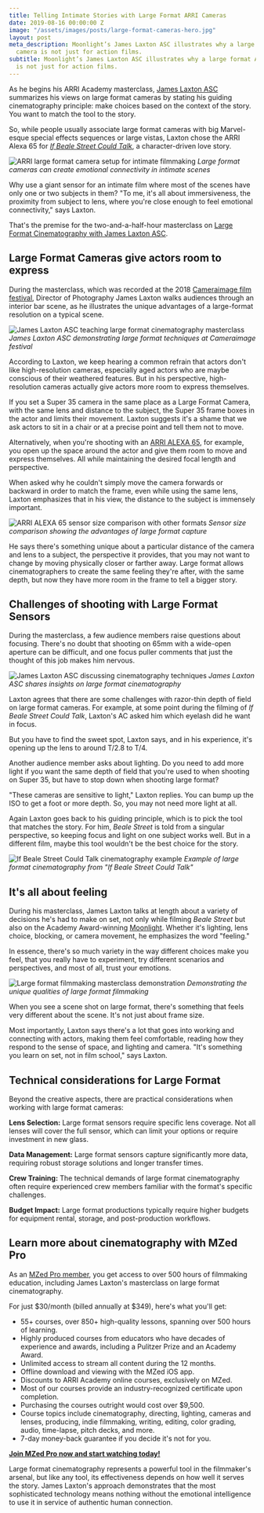 ```yaml
---
title: Telling Intimate Stories with Large Format ARRI Cameras
date: 2019-08-16 00:00:00 Z
image: "/assets/images/posts/large-format-cameras-hero.jpg"
layout: post
meta_description: Moonlight’s James Laxton ASC illustrates why a large format ARRI
  camera is not just for action films.
subtitle: Moonlight’s James Laxton ASC illustrates why a large format ARRI camera
  is not just for action films.
---
```


As he begins his ARRI Academy masterclass, [James Laxton ASC](https://en.wikipedia.org/wiki/James_Laxton) summarizes his views on large format cameras by stating his guiding cinematography principle: make choices based on the context of the story. You want to match the tool to the story.

So, while people usually associate large format cameras with big Marvel-esque special effects sequences or large vistas, Laxton chose the ARRI Alexa 65 for [*If Beale Street Could Talk*](https://www.imdb.com/title/tt7125860/), a character-driven love story.

![ARRI large format camera setup for intimate filmmaking](/assets/images/posts/large-format-cameras-arri-setup.jpg)
*Large format cameras can create emotional connectivity in intimate scenes*

Why use a giant sensor for an intimate film where most of the scenes have only one or two subjects in them? "To me, it's all about immersiveness, the proximity from subject to lens, where you're close enough to feel emotional connectivity," says Laxton.

That's the premise for the two-and-a-half-hour masterclass on [Large Format Cinematography with James Laxton ASC](https://www.mzed.com/courses/large-format-cinematography-with-james-laxton-asc).

## Large Format Cameras give actors room to express

During the masterclass, which was recorded at the 2018 [Cameraimage film festival](https://camerimage.pl/en/), Director of Photography James Laxton walks audiences through an interior bar scene, as he illustrates the unique advantages of a large-format resolution on a typical scene.

![James Laxton ASC teaching large format cinematography masterclass](/assets/images/posts/large-format-cameras-masterclass.jpg)
*James Laxton ASC demonstrating large format techniques at Cameraimage festival*

According to Laxton, we keep hearing a common refrain that actors don't like high-resolution cameras, especially aged actors who are maybe conscious of their weathered features. But in his perspective, high-resolution cameras actually give actors more room to express themselves.

If you set a Super 35 camera in the same place as a Large Format Camera, with the same lens and distance to the subject, the Super 35 frame boxes in the actor and limits their movement. Laxton suggests it's a shame that we ask actors to sit in a chair or at a precise point and tell them not to move.

Alternatively, when you're shooting with an [ARRI ALEXA 65](https://arrirentalgroup.com/alexa65/), for example, you open up the space around the actor and give them room to move and express themselves. All while maintaining the desired focal length and perspective.

When asked why he couldn't simply move the camera forwards or backward in order to match the frame, even while using the same lens, Laxton emphasizes that in his view, the distance to the subject is immensely important.

![ARRI ALEXA 65 sensor size comparison with other formats](/assets/images/posts/large-format-cameras-sensor-comparison.png)
*Sensor size comparison showing the advantages of large format capture*

He says there's something unique about a particular distance of the camera and lens to a subject, the perspective it provides, that you may not want to change by moving physically closer or farther away. Large format allows cinematographers to create the same feeling they're after, with the same depth, but now they have more room in the frame to tell a bigger story.

## Challenges of shooting with Large Format Sensors

During the masterclass, a few audience members raise questions about focusing. There's no doubt that shooting on 65mm with a wide-open aperture can be difficult, and one focus puller comments that just the thought of this job makes him nervous.

![James Laxton ASC discussing cinematography techniques](/assets/images/posts/large-format-cameras-james-laxton.jpg)
*James Laxton ASC shares insights on large format cinematography*

Laxton agrees that there are some challenges with razor-thin depth of field on large format cameras. For example, at some point during the filming of *If Beale Street Could Talk*, Laxton's AC asked him which eyelash did he want in focus.

But you have to find the sweet spot, Laxton says, and in his experience, it's opening up the lens to around T/2.8 to T/4.

Another audience member asks about lighting. Do you need to add more light if you want the same depth of field that you're used to when shooting on Super 35, but have to stop down when shooting large format?

"These cameras are sensitive to light," Laxton replies. You can bump up the ISO to get a foot or more depth. So, you may not need more light at all.

Again Laxton goes back to his guiding principle, which is to pick the tool that matches the story. For him, *Beale Street* is told from a singular perspective, so keeping focus and light on one subject works well. But in a different film, maybe this tool wouldn't be the best choice for the story.

![If Beale Street Could Talk cinematography example](/assets/images/posts/large-format-cameras-beale-street.jpg)
*Example of large format cinematography from "If Beale Street Could Talk"*

## It's all about feeling

During his masterclass, James Laxton talks at length about a variety of decisions he's had to make on set, not only while filming *Beale Street* but also on the Academy Award-winning [Moonlight](https://en.wikipedia.org/wiki/Moonlight_(2016_film)). Whether it's lighting, lens choice, blocking, or camera movement, he emphasizes the word "feeling."

In essence, there's so much variety in the way different choices make you feel, that you really have to experiment, try different scenarios and perspectives, and most of all, trust your emotions.

![Large format filmmaking masterclass demonstration](/assets/images/posts/large-format-cameras-filmmaking-masterclass.jpg)
*Demonstrating the unique qualities of large format filmmaking*

When you see a scene shot on large format, there's something that feels very different about the scene. It's not just about frame size.

Most importantly, Laxton says there's a lot that goes into working and connecting with actors, making them feel comfortable, reading how they respond to the sense of space, and lighting and camera. "It's something you learn on set, not in film school," says Laxton.

## Technical considerations for Large Format

Beyond the creative aspects, there are practical considerations when working with large format cameras:

**Lens Selection:** Large format sensors require specific lens coverage. Not all lenses will cover the full sensor, which can limit your options or require investment in new glass.

**Data Management:** Large format sensors capture significantly more data, requiring robust storage solutions and longer transfer times.

**Crew Training:** The technical demands of large format cinematography often require experienced crew members familiar with the format's specific challenges.

**Budget Impact:** Large format productions typically require higher budgets for equipment rental, storage, and post-production workflows.

## Learn more about cinematography with MZed Pro

As an [MZed Pro member](https://www.mzed.com/), you get access to over 500 hours of filmmaking education, including James Laxton's masterclass on large format cinematography.

For just $30/month (billed annually at $349), here's what you'll get:

- 55+ courses, over 850+ high-quality lessons, spanning over 500 hours of learning.
- Highly produced courses from educators who have decades of experience and awards, including a Pulitzer Prize and an Academy Award.
- Unlimited access to stream all content during the 12 months.
- Offline download and viewing with the MZed iOS app.
- Discounts to ARRI Academy online courses, exclusively on MZed.
- Most of our courses provide an industry-recognized certificate upon completion.
- Purchasing the courses outright would cost over $9,500.
- Course topics include cinematography, directing, lighting, cameras and lenses, producing, indie filmmaking, writing, editing, color grading, audio, time-lapse, pitch decks, and more.
- 7-day money-back guarantee if you decide it's not for you.

[**Join MZed Pro now and start watching today!**](https://www.mzed.com/)

Large format cinematography represents a powerful tool in the filmmaker's arsenal, but like any tool, its effectiveness depends on how well it serves the story. James Laxton's approach demonstrates that the most sophisticated technology means nothing without the emotional intelligence to use it in service of authentic human connection.